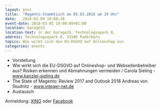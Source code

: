 ```yaml
---
layout: post
title:  "Magento-Stammtisch am 05.03.2018 um 19 Uhr"
date:   2018-02-09 10:08:30
event-date: 2018-03-05 19:00:00+01:00
location: Garage33
location-text: in der Garage33, Technologiepark 8,
address: Technologiepark 8, 33100 Paderborn
topics: Wie wirkt sich die EU-DSGVO auf Onlineshop aus
categories: events
---
```


*  Vorstellung
*  Wie wirkt sich die EU-DSGVO auf Onlineshop- und Webseitenbetreiber aus? Risiken erkennen und Abmahnungen vermeiden / Carola Sieling - www.kanzlei-sieling.de
*  The State of Magento: Review 2017 and Outlook 2018 Andreas von Studnitz - www.integer-net.de 
*  Austausch

Anmeldung: <a href="https://www.xing.com">XING</a>
oder <a href="https://www.facebook.com">Facebook</a> 
